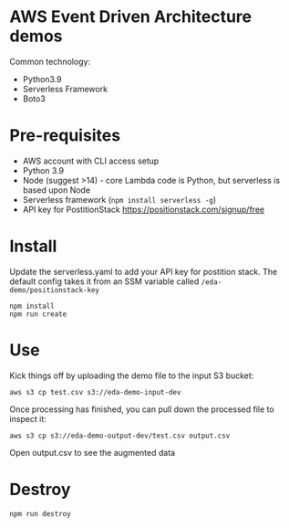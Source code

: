 # AWS Event Driven Architecture demos

Common technology:
- Python3.9
- Serverless Framework
- Boto3


# Pre-requisites
- AWS account with CLI access setup
- Python 3.9
- Node (suggest >14) - core Lambda code is Python, but serverless is based upon Node
- Serverless framework (```npm install serverless -g```)
- API key for PostitionStack https://positionstack.com/signup/free 

# Install
Update the serverless.yaml to add your API key for postition stack. The default config takes it from an SSM variable called ```/eda-demo/positionstack-key```
```
npm install
npm run create
```

# Use
Kick things off by uploading the demo file to the input S3 bucket:

```aws s3 cp test.csv s3://eda-demo-input-dev```

Once processing has finished, you can pull down the processed file to inspect it:

```aws s3 cp s3://eda-demo-output-dev/test.csv output.csv```

Open output.csv to see the augmented data


# Destroy
```
npm run destroy
```